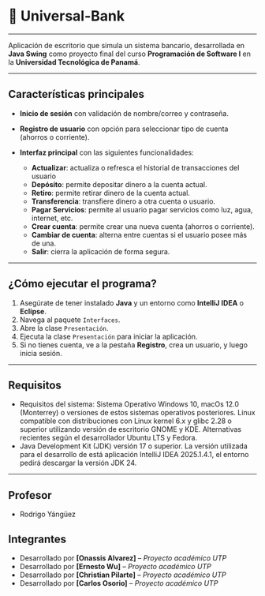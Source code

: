 # 🏦 Universal-Bank

---

Aplicación de escritorio que simula un sistema bancario, desarrollada en **Java Swing** como proyecto final del curso **Programación de Software I** en la **Universidad Tecnológica de Panamá**.

---

## Características principales

- **Inicio de sesión** con validación de nombre/correo y contraseña.
- **Registro de usuario** con opción para seleccionar tipo de cuenta (ahorros o corriente).
- **Interfaz principal** con las siguientes funcionalidades:

    - **Actualizar**: actualiza o refresca el historial de transacciones del usuario
    - **Depósito**: permite depositar dinero a la cuenta actual.
    - **Retiro**: permite retirar dinero de la cuenta actual.
    - **Transferencia**: transfiere dinero a otra cuenta o usuario.
    - **Pagar Servicios**: permite al usuario pagar servicios como luz, agua, internet, etc.
    - **Crear cuenta**: permite crear una nueva cuenta (ahorros o corriente).
    - **Cambiar de cuenta**: alterna entre cuentas si el usuario posee más de una.
    - **Salir**: cierra la aplicación de forma segura.

---

## ¿Cómo ejecutar el programa?

1. Asegúrate de tener instalado **Java** y un entorno como **IntelliJ IDEA** o **Eclipse**.
2. Navega al paquete `Interfaces`.
3. Abre la clase `Presentación`.
4. Ejecuta la clase `Presentación` para iniciar la aplicación.
5. Si no tienes cuenta, ve a la pestaña **Registro**, crea un usuario, y luego inicia sesión.

---

## Requisitos
- Requisitos del sistema: Sistema Operativo Windows 10, macOs 12.0 (Monterrey) o versiones de estos sistemas operativos posteriores. Linux compatible con distribuciones con Linux kernel 6.x y glibc 2.28 o superior utilizando versión de escritorio GNOME y KDE. Alternativas recientes según el desarrollador Ubuntu LTS y Fedora. 
- Java Development Kit (JDK) versión 17 o superior. La versión utilizada para el desarrollo de está aplicación IntelliJ IDEA 2025.1.4.1, el entorno pedirá descargar la versión JDK 24.


---

## Profesor
- Rodrigo Yángüez

## Integrantes

- Desarrollado por **[Onassis Alvarez]** – *Proyecto académico UTP*
- Desarrollado por **[Ernesto Wu]** – *Proyecto académico UTP*
- Desarrollado por **[Christian Pilarte]** – *Proyecto académico UTP*
- Desarrollado por **[Carlos Osorio]** – *Proyecto académico UTP*


